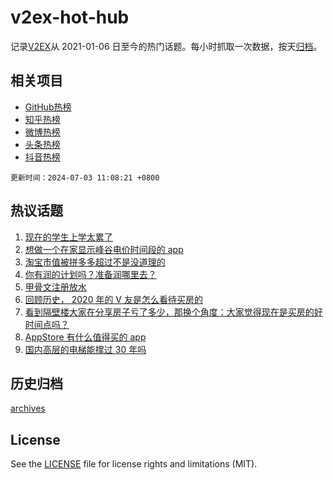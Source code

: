 # v2ex-hot-hub

 记录[V2EX](https://www.v2ex.com/)从 2021-01-06 日至今的热门话题。每小时抓取一次数据，按天[归档](archives)。
 
 ## 相关项目

- [GitHub热榜](https://github.com/snaildev/github-hot-hub)
- [知乎热榜](https://github.com/snaildev/zhihu-hot-hub)
- [微博热榜](https://github.com/snaildev/weibo-hot-hub)
- [头条热榜](https://github.com/snaildev/toutiao-hot-hub)
- [抖音热榜](https://github.com/snaildev/douyin-hot-hub)


 `更新时间：2024-07-03 11:08:21 +0800`

## 热议话题

1. [现在的学生上学太累了](https://www.v2ex.com/t/1054191)
1. [想做一个在家显示峰谷电价时间段的 app](https://www.v2ex.com/t/1054219)
1. [淘宝市值被拼多多超过不是没道理的](https://www.v2ex.com/t/1054218)
1. [你有润的计划吗？准备润哪里去？](https://www.v2ex.com/t/1054411)
1. [甲骨文注册放水](https://www.v2ex.com/t/1054187)
1. [回顾历史， 2020 年的 V 友是怎么看待买房的](https://www.v2ex.com/t/1054278)
1. [看到隔壁楼大家在分享房子亏了多少，那换个角度：大家觉得现在是买房的好时间点吗？](https://www.v2ex.com/t/1054183)
1. [AppStore 有什么值得买的 app](https://www.v2ex.com/t/1054231)
1. [国内高层的电梯能撑过 30 年吗](https://www.v2ex.com/t/1054241)

## 历史归档

[archives](archives)

## License

See the [LICENSE](LICENSE) file for license rights and limitations (MIT).
